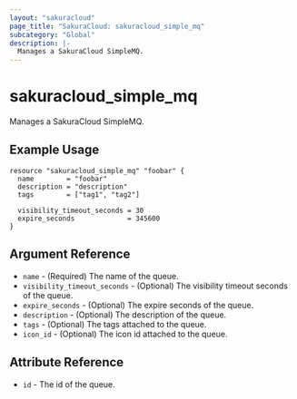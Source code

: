 ```yaml
---
layout: "sakuracloud"
page_title: "SakuraCloud: sakuracloud_simple_mq"
subcategory: "Global"
description: |-
  Manages a SakuraCloud SimpleMQ.
---
```


# sakuracloud_simple_mq

Manages a SakuraCloud SimpleMQ.

## Example Usage

```hcl
resource "sakuracloud_simple_mq" "foobar" {
  name        = "foobar"
  description = "description"
  tags        = ["tag1", "tag2"]

  visibility_timeout_seconds = 30
  expire_seconds             = 345600
}
```

## Argument Reference

* `name` - (Required) The name of the queue.
* `visibility_timeout_seconds` - (Optional) The visibility timeout seconds of the queue.
* `expire_seconds` - (Optional) The expire seconds of the queue.
* `description` - (Optional) The description of the queue.
* `tags` - (Optional) The tags attached to the queue.
* `icon_id` - (Optional) The icon id attached to the queue.

## Attribute Reference

* `id` - The id of the queue.

